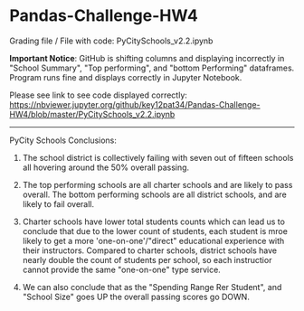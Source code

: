 # Pandas-Challenge-HW4
Grading file / File with code: PyCitySchools_v2.2.ipynb


****Important Notice****:
GitHub is shifting columns and displaying incorrectly in "School Summary", "Top performing", and "bottom Performing" dataframes. Program runs fine and displays correctly in Jupyter Notebook.

Please see link to see code displayed correctly:
https://nbviewer.jupyter.org/github/key12pat34/Pandas-Challenge-HW4/blob/master/PyCitySchools_v2.2.ipynb
*****************************************************

PyCity Schools Conclusions:

1. The school district is collectively failing with seven out of fifteen schools all hovering around the 50% overall passing.

2. The top performing schools are all charter schools and are likely to pass overall. The bottom performing schools are all district schools, and are likely to fail overall.

3. Charter schools have lower total students counts which can lead us to conclude that due to the lower count of students, each student is mroe likely to get a more 'one-on-one'/"direct" educational experience with their instructors. Compared to charter schools, district schools have nearly double the count of students per school, so each instructior cannot provide the same "one-on-one" type service.

4. We can also conclude that as the "Spending Range Rer Student", and "School Size" goes UP the overall passing scores go DOWN.

